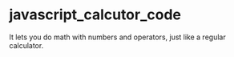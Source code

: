 # javascript_calcutor_code
 It lets you do math with numbers and operators, just like a regular calculator.
